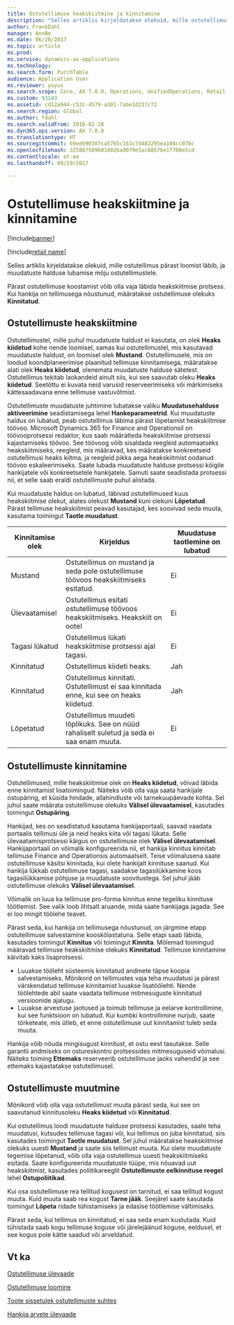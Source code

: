 ```yaml
---
title: Ostutellimuse heakskiitmine ja kinnitamine
description: "Selles artiklis kirjeldatakse olekuid, mille ostutellimus pärast loomist läbib, ja muudatuste halduse lubamise mõju ostutellimustele."
author: FrankDahl
manager: AnnBe
ms.date: 06/20/2017
ms.topic: article
ms.prod: 
ms.service: dynamics-ax-applications
ms.technology: 
ms.search.form: PurchTable
audience: Application User
ms.reviewer: yuyus
ms.search.scope: Core, AX 7.0.0, Operations, UnifiedOperations, Retail
ms.custom: 93143
ms.assetid: cd12a944-c52c-4579-a301-7abe1d237c72
ms.search.region: Global
ms.author: fdahl
ms.search.validFrom: 2016-02-28
ms.dyn365.ops.version: AX 7.0.0
ms.translationtype: HT
ms.sourcegitcommit: 69eeb90387ca5765c163c7d482295ea104cc078c
ms.openlocfilehash: 325807509601d02bad079e5ac60576e1f708e5cd
ms.contentlocale: et-ee
ms.lasthandoff: 09/29/2017

---
```


# <a name="approve-and-confirm-purchase-orders"></a>Ostutellimuse heakskiitmine ja kinnitamine

[!include[banner](../includes/banner.md)]

[!include[retail name](../includes/retail-name.md)]

Selles artiklis kirjeldatakse olekuid, mille ostutellimus pärast loomist läbib, ja muudatuste halduse lubamise mõju ostutellimustele.

Pärast ostutellimuse koostamist võib olla vaja läbida heakskiitmise protsess. Kui hankija on tellimusega nõustunud, määratakse ostutellimuse olekuks **Kinnitatud**.

## <a name="approval-of-purchase-orders"></a>Ostutellimuste heakskiitmine
Ostutellimustel, mille puhul muudatuste haldust ei kasutata, on olek **Heaks kiidetud** kohe nende loomisel, samas kui ostutellimustel, mis kasutavad muudatuste haldust, on loomisel olek **Mustand**. Ostutellimusele, mis on loodud koondplaneerimise plaanitud tellimuse kinnitamisega, määratakse alati olek **Heaks kiidetud**, olenemata muudatuste halduse sätetest. Ostutellimus tekitab laokandeid ainult siis, kui see saavutab oleku **Heaks kiidetud**. Seetõttu ei kuvata neid varusid reserveerimiseks või märkimiseks kättesaadavana enne tellimuse vastuvõtmist.  

Ostutellimuste muudatuste juhtimine lubatakse valiku **Muudatusehalduse aktiveerimine** seadistamisega lehel **Hankeparameetrid**. Kui muudatuste haldus on lubatud, peab ostutellimus läbima pärast lõpetamist heakskiitmise töövoo. Microsoft Dynamics 365 for Finance and Operationsil on töövooprotsessi redaktor, kus saab määratleda heakskiitmise protsessi kajastamiseks töövoo. See töövoog võib sisaldada reegleid automaatseks heakskiitmiseks, reegleid, mis määravad, kes määratakse konkreetseid ostutellimusi heaks kiitma, ja reegleid pikka aega heakskiitmist oodanud töövoo eskaleerimiseks. Saate lubada muudatuste halduse protsessi kõigile hankijatele või konkreetsetele hankijatele. Samuti saate seadistada protsessi nii, et selle saab eraldi ostutellimuste puhul alistada.  

Kui muudatuste haldus on lubatud, läbivad ostutellimused kuus heakskiitmise olekut, alates olekust **Mustand** kuni olekuni **Lõpetatud**. Pärast tellimuse heakskiitmist peavad kasutajad, kes soovivad seda muuta, kasutama toimingut **Taotle muudatust**.

| Kinnitamise olek | Kirjeldus                                                                      | Muudatuse taotlemine on lubatud |
|-----------------|----------------------------------------------------------------------------------|---------------------------|
| Mustand           | Ostutellimus on mustand ja seda pole ostutellimuse töövoos heakskiitmiseks esitatud.     | Ei                        |
| Ülevaatamisel       | Ostutellimus esitati ostutellimuse töövoos heakskiitmiseks. Heakskiit on ootel       | Ei                        |
| Tagasi lükatud        | Ostutellimus lükati heakskiitmise protsessi ajal tagasi.                                 | Ei                        |
| Kinnitatud        | Ostutellimus kiideti heaks.                                                             | Jah                       |
| Kinnitatud       | Ostutellimus kinnitati. Ostutellimust ei saa kinnitada enne, kui see on heaks kiidetud.        | Jah                       |
| Lõpetatud       | Ostutellimus muudeti lõplikuks. See on nüüd rahaliselt suletud ja seda ei saa enam muuta. | Ei                        |

## <a name="confirming-purchase-orders"></a>Ostutellimuste kinnitamine
Ostutellimused, mille heakskiitmise olek on **Heaks kiidetud**, võivad läbida enne kinnitamist lisatoimingud. Näiteks võib olla vaja saata hankijale ostupäring, et küsida hindade, allahindluste või tarnekuupäevade kohta. Sel juhul saate määrata ostutellimuse olekuks **Välisel ülevaatamisel**, kasutades toimingut **Ostupäring**.  

Hankijad, kes on seadistatud kasutama hankijaportaali, saavad vaadata portaalis tellimusi üle ja neid heaks kiita või tagasi lükata. Selle ülevaatamisprotsessi käigus on ostutellimuse olek **Välisel ülevaatamisel**. Hankijaportaali on võimalik konfigureerida nii, et hankija kinnitus kinnitab tellimuse Finance and Operationsis automaatselt. Teise võimalusena saate ostutellimuse käsitsi kinnitada, kui olete hankijalt kinnituse saanud. Kui hankija lükkab ostutellimuse tagasi, saadakse tagasilükkamine koos tagasilükkamise põhjuse ja muudatuste soovitustega. Sel juhul jääb ostutellimuse olekuks **Välisel ülevaatamisel**.  

Võimalik on luua ka tellimuse pro-forma kinnitus enne tegeliku kinnituse töötlemist. See valik loob lihtsalt aruande, mida saate hankijaga jagada. See ei loo mingit töölehe teavet.  

Pärast seda, kui hankija on tellimusega nõustunud, on järgmine etapp ostutellimuse salvestamine kooskõlastatuna. Selle etapi saab läbida, kasutades toimingut **Kinnitus** või toimingut **Kinnita**. Mõlemad toimingud määravad tellimuse heakskiitmise olekuks **Kinnitatud**. Tellimuse kinnitamine käivitab kaks lisaprotsessi.

-   Luuakse tööleht süsteemis kinnitatud andmete täpse koopia salvestamiseks. Mõnikord on tellimustes vaja teha muudatusi ja pärast värskendatud tellimuse kinnitamist luuakse lisatöölehti. Nende töölehtede abil saate vaadata tellimuse mitmesuguste kinnitatud versioonide ajalugu.
-   Luuakse arvestuse jaotused ja toimub tellimuse ja eelarve kontrollimine, kui see funktsioon on lubatud. Kui kumbki kontrollimine nurjub, saate tõrketeate, mis ütleb, et enne ostutellimuse uut kinnitamist tuleb seda muuta.

Hankija võib nõuda mingisugust kinnitust, et ostu eest tasutakse. Selle garantii andmiseks on ostureskontro protsessides mitmesuguseid võimalusi. Näiteks toiming **Ettemaks** reserveerib ostutellimuse jaoks vahendid ja see ettemaks kajastatakse ostutellimusel.

## <a name="changing-purchase-orders"></a>Ostutellimuste muutmine
Mõnikord võib olla vaja ostutellimust muuta pärast seda, kui see on saavutanud kinnitusoleku **Heaks kiidetud** või **Kinnitatud**.  

Kui ostutellimus loodi muudatuste halduse protsessi kasutades, saate teha muudatusi, kutsudes tellimuse tagasi või, kui tellimus on juba kinnitatud, siis kasutades toimingut **Taotle muudatust**. Sel juhul määratakse heakskiitmise olekuks uuesti **Mustand** ja saate siis tellimust muuta. Kui olete muudatuste tegemise lõpetanud, võib olla vaja ostutellimus uuesti heakskiitmiseks esitada. Saate konfigureerida muudatuste tüüpe, mis nõuavad uut heakskiitmist, kasutades poliitikareeglit **Ostutellimuste eelkinnituse reegel** lehel **Ostupoliitikad**.  

Kui osa ostutellimuse rea tellitud kogusest on tarnitud, ei saa tellitud kogust muuta. Kuid muuta saab rea kogust **Tarne jääk**. Seejärel saate kasutada toimingut **Lõpeta** ridade tühistamiseks ja edasise töötlemise vältimiseks. 

Pärast seda, kui tellimus on kinnitatud, ei saa seda enam kustutada. Kuid tühistada saab kogu tellimuse koguse või järelejäänud koguse, eeldusel, et see kogus pole kätte saadud või arveldatud.

<a name="see-also"></a>Vt ka
--------

[Ostutellimuse ülevaade](purchase-order-overview.md)

[Ostutellimuse loomine](purchase-order-creation.md)

[Toote sissetulek ostutellimuste suhtes](product-receipt-against-purchase-orders.md)

[Hankija arvete ülevaade](../../financials/accounts-payable/vendor-invoices-overview.md)




